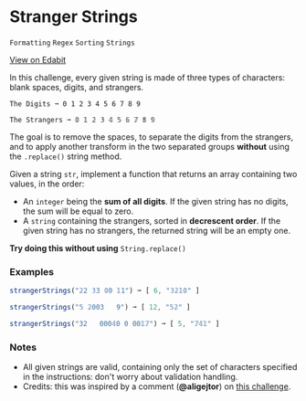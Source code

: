 # Stranger Strings

`Formatting` `Regex` `Sorting` `Strings`

[View on Edabit](https://edabit.com/challenge/vZ64kq7i28seXgXRK)

In this challenge, every given string is made of three types of characters: blank spaces, digits, and strangers.

```
The Digits ➞ 0 1 2 3 4 5 6 7 8 9

The Strangers ➞ 𝟘 𝟙 𝟚 𝟛 𝟜 𝟝 𝟞 𝟟 𝟠 𝟡
```

The goal is to remove the spaces, to separate the digits from the strangers, and to apply another transform in the two separated groups **without** using the `.replace()` string method.

Given a string `str`, implement a function that returns an array containing two values, in the order:

- An `integer` being the **sum of all digits**. If the given string has no digits, the sum will be equal to zero.
- A `string` containing the strangers, sorted in **decrescent order**. If the given string has no strangers, the returned string will be an empty one.

**Try doing this without using** `String.replace()`

### Examples

```js
strangerStrings("𝟚2 𝟛3 𝟘0 𝟙1") ➞ [ 6, "𝟛𝟚𝟙𝟘" ]

strangerStrings("𝟝 𝟚003   9") ➞ [ 12, "𝟝𝟚" ]

strangerStrings("32   000𝟜0 0 00𝟙𝟟") ➞ [ 5, "𝟟𝟜𝟙" ]
```

### Notes

- All given strings are valid, containing only the set of characters specified in the instructions: don't worry about validation handling.
- Credits: this was inspired by a comment (**@aligejtor**) on [this challenge](https://edabit.com/challenge/nBW6ubsQCurPvhpWc).
